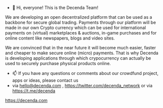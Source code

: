 - 👋 Hi, everyone! This is the Decenda Team! 

We are developing an open decentralized platform that can be used as a backbone for secure global trading. 
Payments through our platform will be made in our own Crypto currency which can be used for international 
payments on (virtual) marketplaces & auctions, in-game purchases and for online content like newspapers, 
blogs and video sites.

We are convinced that in the near future it will become much easier, faster and cheaper to make secure 
online (micro) payments. That is why Decenda is developing applications through which crypocurrency 
can actually be used to securely purchase physical products online.

- 📫 If you have any questions or comments about our crowdfund project, apps or ideas, please contact us
- via hello@decenda.com , https://twitter.com/decenda_network or via https://t.me/decenda

https://decenda.com
 
